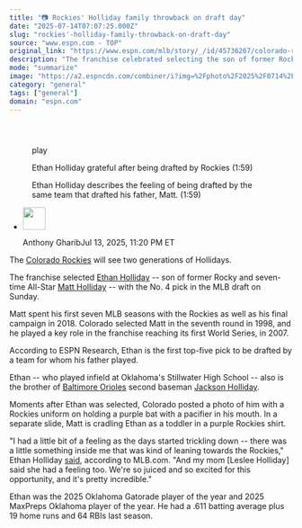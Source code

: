 ```yaml
---
title: "📷 Rockies' Holliday family throwback on draft day"
date: "2025-07-14T07:07:25.000Z"
slug: "rockies'-holliday-family-throwback-on-draft-day"
source: "www.espn.com - TOP"
original_link: "https://www.espn.com/mlb/story/_/id/45736267/colorado-rockies-ethan-matt-holliday-mlb-draft-baby-pics"
description: "The franchise celebrated selecting the son of former Rockies player Matt Holliday in the MLB draft by posting baby pics of Ethan in Rockies gear."
mode: "summarize"
image: "https://a2.espncdn.com/combiner/i?img=%2Fphoto%2F2025%2F0714%2Fr1518858_599x599_1%2D1.jpg"
category: "general"
tags: ["general"]
domain: "espn.com"
---
```

<div id="readability-page-1" class="page"><section id="article-feed" data-behavior="author_overlay article_header_news_feed_item_meta article_legal_footer"><article data-id="45736267" data-behavior="story_scroll story_progress iframe" data-src="/mlb/story/_/id/45736267/colorado-rockies-ethan-matt-holliday-mlb-draft-baby-pics"><div><header></header><figure data-video="watch,640,360,45735352" data-cerebro-id="68743d68c0cf9d49642f5a9e" data-title="Ethan Holliday grateful after being drafted by Rockies" data-source="espn"><div><picture><source srcset="https://a.espncdn.com/combiner/i?img=%2Fmedia%2Fmotion%2F2025%2F0713%2Fdm_250713_Ethan%2Fdm_250713_Ethan.jpg&amp;w=943&amp;h=530&amp;cquality=80&amp;format=jpg" media="(min-width: 376px)"><source srcset="https://a.espncdn.com/combiner/i?img=%2Fmedia%2Fmotion%2F2025%2F0713%2Fdm_250713_Ethan%2Fdm_250713_Ethan.jpg&amp;w=375&amp;cquality=80, https://a.espncdn.com/combiner/i?img=%2Fmedia%2Fmotion%2F2025%2F0713%2Fdm_250713_Ethan%2Fdm_250713_Ethan.jpg&amp;w=750&amp;cquality=40&amp;format=jpg 2x" media="(max-width: 375px)"></picture><p><span data-id="45735352">play</span></p></div><figcaption><div><p><span>Ethan Holliday grateful after being drafted by Rockies (1:59)</span></p><p>Ethan Holliday describes the feeling of being drafted by the same team that drafted his father, Matt. (1:59)</p></div></figcaption></figure><div><div><ul><li><p><img src="https://a.espncdn.com/combiner/i?img=/i/columnists/espn_generic_m.jpg&amp;h=80&amp;w=80&amp;scale=crop" alt="" width="40" height="40"></p><p>Anthony Gharib<span>Jul 13, 2025, 11:20 PM ET</span></p></li></ul></div><p>The <a data-clubhouse-guid="f3f1ba71-05f1-a49a-0363-3b1d8e0db4cf" href="https://www.espn.com/mlb/team/_/name/col/colorado-rockies">Colorado Rockies</a> will see two generations of Hollidays.</p><p>The franchise selected <a href="https://www.espn.com/mlb/player/_/id/5293136">Ethan Holliday</a> -- son of former Rocky and seven-time All-Star <a href="https://www.espn.com/mlb/player/bio/_/id/5940/matt-holliday">Matt Holliday</a> -- with the No. 4 pick in the MLB draft on Sunday.</p><p>Matt spent his first seven MLB seasons with the Rockies as well as his final campaign in 2018. Colorado selected Matt in the seventh round in 1998, and he played a key role in the franchise reaching its first World Series, in 2007.</p><p>According to ESPN Research, Ethan is the first top-five pick to be drafted by a team for whom his father played.</p><p>Ethan -- who played infield at Oklahoma's Stillwater High School -- also is the brother of <a data-clubhouse-guid="9ca473b8-e73e-a33d-8ea0-b4d160be4be7" href="https://www.espn.com/mlb/team/_/name/bal/baltimore-orioles">Baltimore Orioles</a> second baseman <a data-player-guid="af43ed94-dd6e-3926-8b7d-537e8198ec14" href="https://www.espn.com/mlb/player/_/id/5080633/jackson-holliday">Jackson Holliday</a>.</p><p>Moments after Ethan was selected, Colorado posted a photo of him with a Rockies uniform on holding a purple bat with a pacifier in his mouth. In a separate slide, Matt is cradling Ethan as a toddler in a purple Rockies shirt.</p><blockquote data-instgrm-captioned="" data-instgrm-permalink="https://www.instagram.com/p/DMEKGh7S8e6/?utm_source=ig_embed&amp;utm_campaign=loading" data-instgrm-version="14"></blockquote>
<p>"I had a little bit of a feeling as the days started trickling down -- there was a little something inside me that was kind of leaning towards the Rockies," Ethan Holliday <a href="https://www.mlb.com/news/ethan-holliday-drafted-no-4-by-rockies-in-2025-mlb-draft">said</a>, according to MLB.com. "And my mom [Leslee Holliday] said she had a feeling too. We're so juiced and so excited for this opportunity, and it's pretty incredible."</p><p>Ethan was the 2025 Oklahoma Gatorade player of the year and 2025 MaxPreps Oklahoma player of the year. He had a .611 batting average plus 19 home runs and 64 RBIs last season.</p>
</div></div></article></section></div>